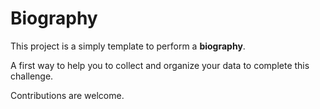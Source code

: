 # Biography

This project is a simply template to perform a __biography__.

A first way to help you to collect and organize your data to complete this challenge.

Contributions are welcome.

